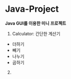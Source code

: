 # Java-Project
<b>Java GUI를 이용한 미니 프로젝트</b>
1. Calculator: 간단한 계산기
  - 더하기
  - 빼기
  - 나누기
  - 곱하기 
  
2. 
